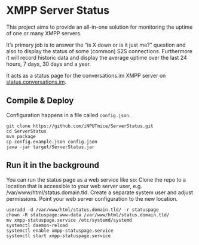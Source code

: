 XMPP Server Status
==================

This project aims to provide an all-in-one solution for monitoring the uptime of one or many XMPP servers.

It’s primary job is to answer the “is X down or is it just me?” question and also to display the status of some (common) S2S connections. Furthermore it will record historic data and display the average uptime over the last 24 hours, 7 days, 30 days and a year.

It acts as a status page for the conversations.im XMPP server on [status.conversations.im](https://status.conversations.im).

Compile & Deploy
----------------

Configuration happens in a file called `config.json`.


```
git clone https://github.com/iNPUTmice/ServerStatus.git
cd ServerStatus
mvn package
cp config.example.json config.json
java -jar target/ServerStatus.jar
```

Run it in the background
------------------------

You can run the status page as a web service like so: Clone the repo to a location that is accessible to your web server user, e.g. /var/www/html/status.domain.tld. Create a separate system user and adjust permissions. Point your web server configuration to the new location.
```
useradd -d /var/www/html/status.domain.tld/ -r statuspage
chown -R statuspage:www-data /var/www/html/status.domain.tld/
mv xmpp-statuspage.service /etc/systemd/systemd
systemctl daemon-reload
systemctl enable xmpp-statuspage.service
systemctl start xmpp-statuspage.service
```
